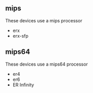 mips
----
These devices use a mips processor
* erx
* erx-sfp

mips64
------
These devices use a mips64 processor
* er4
* er6
* ER Infinity
